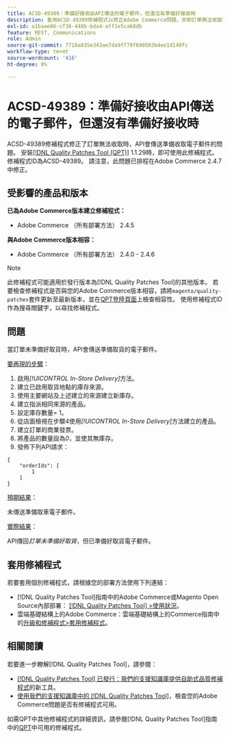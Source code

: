 ```yaml
---
title: ACSD-49389：準備好接收由API傳送的電子郵件，但還沒有準備好接收時
description: 套用ACSD-49389修補程式以修正Adobe Commerce問題，亦即訂單無法收取時，API會傳送已準備好收取的電子郵件。
exl-id: a1baae06-cf36-448b-bda4-aff1e5ca68db
feature: REST, Communications
role: Admin
source-git-commit: 7718a835e343ae7da9ff79f690503b4ee1d140fc
workflow-type: tm+mt
source-wordcount: '416'
ht-degree: 0%

---
```


# ACSD-49389：準備好接收由API傳送的電子郵件，但還沒有準備好接收時

ACSD-49389修補程式修正了訂單無法收取時，API會傳送準備收取電子郵件的問題。 安裝[[!DNL Quality Patches Tool (QPT)]](/help/announcements/adobe-commerce-announcements/magento-quality-patches-released-new-tool-to-self-serve-quality-patches.md) 1.1.29時，即可使用此修補程式。 修補程式ID為ACSD-49389。 請注意，此問題已排程在Adobe Commerce 2.4.7中修正。

## 受影響的產品和版本

**已為Adobe Commerce版本建立修補程式：**

* Adobe Commerce （所有部署方法） 2.4.5

**與Adobe Commerce版本相容：**

* Adobe Commerce （所有部署方法） 2.4.0 - 2.4.6

>[!NOTE]
>
>此修補程式可能適用於發行版本為[!DNL Quality Patches Tool]的其他版本。 若要檢查修補程式是否與您的Adobe Commerce版本相容，請將`magento/quality-patches`套件更新至最新版本，並在[QPT登陸頁面](https://experienceleague.adobe.com/tools/commerce-quality-patches/index.html?lang=zh-Hant)上檢查相容性。 使用修補程式ID作為搜尋關鍵字，以尋找修補程式。

## 問題

當訂單未準備好取貨時，API會傳送準備取貨的電子郵件。

<u>要再現的步驟</u>：

1. 啟用&#x200B;*[!UICONTROL In-Store Delivery]*&#x200B;方法。
1. 建立已啟用取貨地點的庫存來源。
1. 使用主要網站及上述建立的來源建立新庫存。
1. 建立指派相同來源的產品。
1. 設定庫存數量= 1。
1. 從店面檢視在步驟4使用&#x200B;*[!UICONTROL In-Store Delivery]*&#x200B;方法建立的產品。
1. 建立訂單的商業發票。
1. 將產品的數量設為&#x200B;*0*，並使其無庫存。
1. 發佈下列API請求：

```
{
    "orderIds": [
        1
    ]
}
```

<u>預期結果</u>：

未傳送準備取車電子郵件。

<u>實際結果</u>：

API傳回&#x200B;*訂單未準備好取貨*，但已準備好取貨電子郵件。

## 套用修補程式

若要套用個別修補程式，請根據您的部署方法使用下列連結：

* [!DNL Quality Patches Tool]指南中的Adobe Commerce或Magento Open Source內部部署： [[!DNL Quality Patches Tool] >使用狀況](https://experienceleague.adobe.com/docs/commerce-operations/tools/quality-patches-tool/usage.html?lang=zh-Hant)。
* 雲端基礎結構上的Adobe Commerce：雲端基礎結構上的Commerce指南中的[升級和修補程式>套用修補程式](https://experienceleague.adobe.com/docs/commerce-cloud-service/user-guide/develop/upgrade/apply-patches.html?lang=zh-Hant)。

## 相關閱讀

若要進一步瞭解[!DNL Quality Patches Tool]，請參閱：

* [[!DNL Quality Patches Tool] 已發行：我們的支援知識庫提供自助式品質修補程式](/help/announcements/adobe-commerce-announcements/magento-quality-patches-released-new-tool-to-self-serve-quality-patches.md)的新工具。
* [使用我們的支援知識庫中的 [!DNL Quality Patches Tool]](/help/support-tools/patches-available-in-qpt-tool/check-patch-for-magento-issue-with-magento-quality-patches.md)，檢查您的Adobe Commerce問題是否有修補程式可用。

如需QPT中其他修補程式的詳細資訊，請參閱[!DNL Quality Patches Tool]指南中的[QPT](https://experienceleague.adobe.com/tools/commerce-quality-patches/index.html?lang=zh-Hant)中可用的修補程式。

